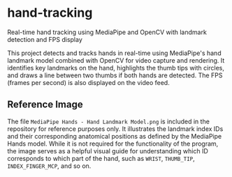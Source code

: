 # hand-tracking
Real-time hand tracking using MediaPipe and OpenCV with landmark detection and FPS display

This project detects and tracks hands in real-time using MediaPipe's hand landmark model combined with OpenCV for video capture and rendering. It identifies key landmarks on the hand, highlights the thumb tips with circles, and draws a line between two thumbs if both hands are detected. The FPS (frames per second) is also displayed on the video feed.

## Reference Image

The file `MediaPipe Hands - Hand Landmark Model.png` is included in the repository for reference purposes only. It illustrates the landmark index IDs and their corresponding anatomical positions as defined by the MediaPipe Hands model. While it is not required for the functionality of the program, the image serves as a helpful visual guide for understanding which ID corresponds to which part of the hand, such as `WRIST`, `THUMB_TIP`, `INDEX_FINGER_MCP`, and so on.
